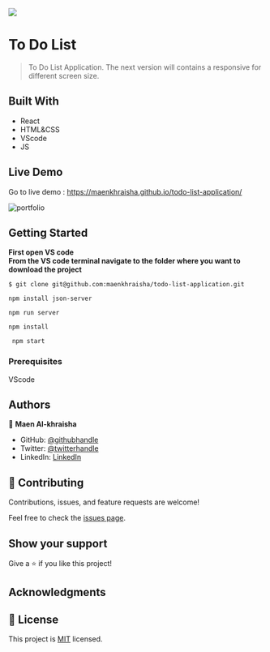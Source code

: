 ![](https://img.shields.io/badge/Microverse-blueviolet)

# To Do List

> To Do List Application.
> The next version will contains a responsive for different screen size.

## Built With

- React
- HTML&CSS
- VScode 
- JS

## Live Demo 

Go to live demo : 
https://maenkhraisha.github.io/todo-list-application/

![portfolio](./src/functionBased/img/todo-screenshot.png)

## Getting Started

**First open VS code**<br/>
**From the VS code terminal navigate to the folder where you want to download the project**<br/>
```
$ git clone git@github.com:maenkhraisha/todo-list-application.git
```
```
npm install json-server
```
```
npm run server
```
``` 
npm install 
```
```
 npm start
``` 


### Prerequisites
VScode


## Authors

👤 **Maen Al-khraisha**

- GitHub: [@githubhandle](https://github.com/maen1980)
- Twitter: [@twitterhandle](https://twitter.com/AlkhryshaM)
- LinkedIn: [LinkedIn](https://www.linkedin.com/in/ma-en-mohammad-303930100/)



## 🤝 Contributing

Contributions, issues, and feature requests are welcome!

Feel free to check the [issues page](../../issues/).

## Show your support

Give a ⭐️ if you like this project!

## Acknowledgments



## 📝 License

This project is [MIT](./MIT.md) licensed.